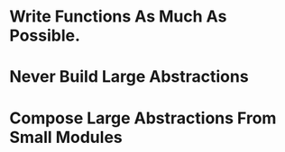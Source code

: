 # Write Functions As Much As Possible.
# Never Build Large Abstractions
# Compose Large Abstractions From Small Modules
